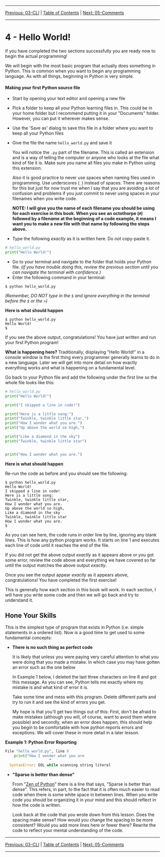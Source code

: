 <!-- Navigation -->

---

[Previous: 03-CLI](./03-CLI.md) | [Table of Contents](./00-Table-of-Contents.md) | [Next: 05-Comments](./05-Comments.md)

---
<!-- End Navigation -->

# 4 - Hello World!

If you have completed the two sections successfully you are ready now to begin 
the actual programming!

We will begin with the most basic program that actually does something in 
Python. This is common when you want to begin any programming language. As with
all things, beginning in Python is very simple.

#### Making your first Python source file

- Start by opening your text editor and opening a new file

- Pick a folder to keep all your Python learning files in. This could be in your home folder but I recommend putting it in your "Documents" folder. However, you can put it wherever makes sense.

- Use the 'Save as' dialog to save this file in a folder where you want to keep all
   your Python files

- Give the file the name `hello_world.py` and save it

   You will notice the `.py` part of the filename. This is called an extension and 
   is a way of telling the computer or anyone who looks at the file what kind of 
   file it is. Make sure you name all files you make in Python using this extension.

   Also it is good practice to never use spaces when naming files used in
   programming. Use underscores (`_`) instead of spaces. There are reasons for this but 
   just for now trust me when I say that you are avoiding a lot of confusion and 
   problems if you just commit to never using spaces in your filenames when you 
   write code.

   **NOTE: I will give you the name of each filename you should be using for each
   exercise in this book. When you see an octothorpe (`#`) followed by a filename at the beginning of a code example, it means I want you to make a new file with that name by following the steps above.**

- Type the following *exactly* as it is written here. Do *not* copy-paste it.

```python
# hello_world.py
print("Hello World!")
```

- Go to your terminal and navigate to the folder that holds your Python file. *(if you have trouble doing this, review the previous section until you can navigate the terminal with confidence.)*
- Enter the following command in your terminal:

```
$ python hello_world.py
```

*(Remember, DO NOT type in the `$` and ignore everything in the terminal before the `$` or the `>`)*

**Here is what should happen**

```
$ python hello_world.py 
Hello World!
$ 
```

If you see the above output, congratulations! You have just written and run your first Python program!

**What is happening here?** 
Traditionally, displaying "Hello World!" in a console window is the first thing every programmer generally learns to do in a new language. Later we will get into more detail on how exactly everything works and what is happening on a fundamental level.

Go back to your Python file and add the following under the first line so the whole file looks like this:

```python
# hello_world.py
print("Hello World!")

print("I skipped a line in code!")

print("Here is a little song:")
print("Twinkle, twinkle little star,")
print("How I wonder what you are.")
print("Up above the world so high,")

print("Like a diamond in the sky")
print("Twinkle, twinkle little star")


print("How I wonder what you are.")
```

**Here is what should happen** 

Re-run the code as before and you should see the following:

```
$ python hello_world.py 
Hello World!
I skipped a line in code!
Here is a little song:
Twinkle, twinkle little star,
How I wonder what you are.
Up above the world so high,
Like a diamond in the sky
Twinkle, twinkle little star
How I wonder what you are.
$ 
```

As you can see here, the code runs in order line by line, ignoring any blank lines. This is how any python program works. It starts on line 1 and executes each line of code until it reaches the end of the file. 

If you did not get the above output *exactly* as it appears above or you got some error, review the code above and everything we have covered so far until the output matches the above output *exactly*.

Once you see the output appear *exactly* as it appears above, congratulations! You have completed the first exercise!

This is generally how each section in this book will work. In each section, I will have you write some code and then we will go back and try to understand it.

## Hone Your Skills

This is the simplest type of program that exists in Python (i.e. simple statements in a ordered list). Now is a good time to get used to some fundamental concepts:

- **There is no such thing as perfect code**

  It is likely that unless you were paying very careful attention to what you were doing that you made a mistake. In which case you may have gotten an error such as the one below

  In Example 1 below, I deleted the last three characters on line 8 and got this message. As you can see, Python tells me exactly where my mistake is and what kind of error it is. 

  Take some time and mess with this program. Delete different parts and try to run it and see the kind of errors you get. 

  My hope is that you'll get two things out of this: First, don't be afraid to make mistakes (although you will, of course, want to avoid them where possible) and secondly, when an error does happen, this should help you begin to be comfortable with how python reports errors and exceptions. We will cover these in more detail in a later lesson.

**Example 1: Python Error Reporting**

```python
File "hello_world.py", line 8
    print("How I wonder what you are
                    ^
  SyntaxError: EOL while scanning string literal
```

- **"Sparse is better than dense"**

  From "[Zen of Python](https://www.python.org/dev/peps/pep-0020/)" there is a line that says, "Sparse is better than dense". This refers, in part, to the fact that it is often much easier to read code when there is some white space in between lines. When you write code you should be organizing it in your mind and this should reflect in how the code is written.

  Look back at the code that you wrote down from this lesson. Does the spacing make sense? How would you change the spacing to be more consistent? Would you add more lines here or fewer there? Rewrite the code to reflect your mental understanding of the code.

<!-- Navigation -->

---

[Previous: 03-CLI](./03-CLI.md) | [Table of Contents](./00-Table-of-Contents.md) | [Next: 05-Comments](./05-Comments.md)

---
<!-- End Navigation -->
